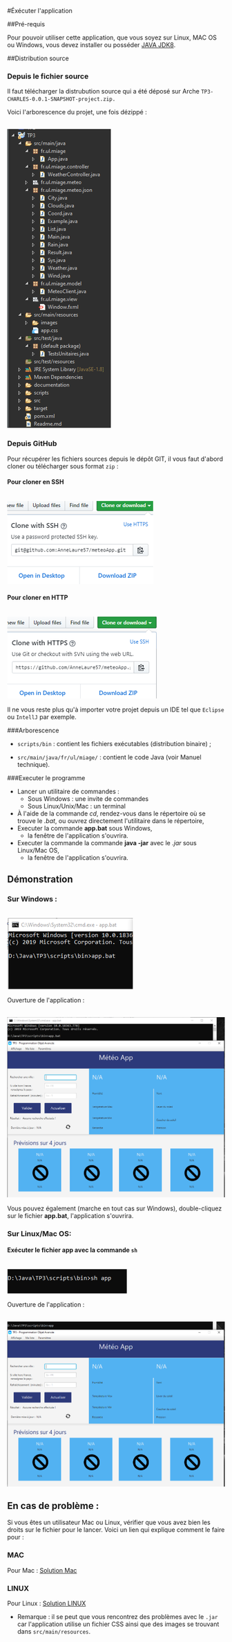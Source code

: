 #Éxécuter l'application 

##Pré-requis

Pour pouvoir utiliser cette application, que vous soyez sur Linux, MAC OS ou Windows, vous devez installer ou posséder <a href="https://www.oracle.com/java/technologies/javase-jdk8-downloads.html">JAVA JDK8</a>.

##Distribution source

### Depuis le fichier source

Il faut télécharger la distrubution source qui a été déposé sur Arche `TP3-CHARLES-0.0.1-SNAPSHOT-project.zip.`

Voici l'arborescence du projet, une fois dézippé :

</br>![Image not found](images/conf.png "install")

### Depuis GitHub

Pour récupérer les fichiers sources depuis le dépôt GIT, il vous faut d'abord cloner ou télécharger sous format `zip` :

#### Pour cloner en SSH

</br>![Image not found](images/git_ssh.png "install")

#### Pour cloner en HTTP

</br>![Image not found](images/git_http.png "install")

Il ne vous reste plus qu'à importer votre projet depuis un IDE tel que `Eclipse` ou `IntellJ` par exemple. 

###Arborescence

* `scripts/bin` : contient les fichiers exécutables (distribution binaire) ;

* `src/main/java/fr/ul/miage/` : contient le code Java (voir Manuel technique).

###Executer le programme

* Lancer un utilitaire de commandes :
	* Sous Windows : une invite de commandes
	* Sous Linux/Unix/Mac  : un terminal
* À l'aide de la commande *cd*, rendez-vous dans le répertoire où se trouve le *.bat*, ou ouvrez directement l'utilitaire dans le répertoire,
* Executer la commande **app.bat** sous Windows,
	* la fenêtre de l'application s'ouvrira.
* Executer la commande la commande **java -jar** avec le *.jar* sous Linux/Mac OS,
	* la fenêtre de l'application s'ouvrira.

## Démonstration

### Sur Windows :

</br>![Image not found](images/install.png "install")

Ouverture de l'application :

</br>![Image not found](images/install2.png "install")

Vous pouvez également (marche en tout cas sur Windows), double-cliquez sur le fichier **app.bat**, l'application s'ouvrira.

### Sur Linux/Mac OS:

#### Exécuter le fichier app avec la commande `sh`
</br>![Image not found](images/install3.png "install")

Ouverture de l'application :

</br>![Image not found](images/install4.png "install")

## En cas de problème :

Si vous êtes un utilisateur Mac ou Linux, vérifier que vous avez bien les droits sur le fichier pour le lancer. Voici un lien qui explique comment le faire pour :

### MAC

Pour Mac : <a href="https://www.alvinpoh.com/how-to-make-and-run-batch-files-in-terminal-in-mac-osx/">Solution Mac</a>

### LINUX

Pour Linux : <a href="https://stackoverflow.com/questions/17015449/how-do-i-run-sh-or-bat-files-from-terminal">Solution LINUX</a>

* Remarque : il se peut que vous rencontrez des problèmes avec le `.jar` car l'application utilise un fichier CSS ainsi que des images se trouvant dans `src/main/resources`.